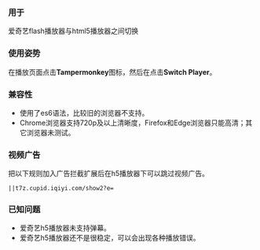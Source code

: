 ### 用于
爱奇艺flash播放器与html5播放器之间切换

### 使用姿势
在播放页面点击**Tampermonkey**图标，然后在点击**Switch Player**。

### 兼容性
* 使用了es6语法，比较旧的浏览器不支持。
* Chrome浏览器支持720p及以上清晰度，Firefox和Edge浏览器只能高清；其它浏览器未测试。

### 视频广告
把以下规则加入广告拦截扩展后在h5播放器下可以跳过视频广告。
```
||t7z.cupid.iqiyi.com/show2?e=
```

### 已知问题
* 爱奇艺h5播放器未支持弹幕。
* 爱奇艺h5播放器还不是很稳定，可以会出现各种播放错误。
